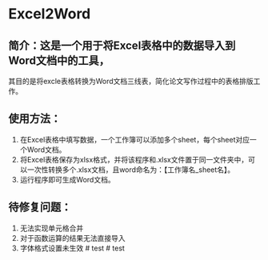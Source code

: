 # Excel2Word
## 简介：这是一个用于将Excel表格中的数据导入到Word文档中的工具，
其目的是将excle表格转换为Word文档三线表，简化论文写作过程中的表格排版工作。
## 使用方法：
1. 在Excel表格中填写数据，一个工作簿可以添加多个sheet，每个sheet对应一个Word文档。
2. 将Excel表格保存为xlsx格式，并将该程序和.xlsx文件置于同一文件夹中，可以一次性转换多个.xlsx文档，且word命名为：【工作簿名_sheet名】。
3. 运行程序即可生成Word文档。
## 待修复问题：
1. 无法实现单元格合并
2. 对于函数运算的结果无法直接导入
3. 字体格式设置未生效
#   t e s t  
 #   t e s t  
 